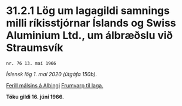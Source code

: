 # 31.2.1 Lög um lagagildi samnings milli ríkisstjórnar Íslands og Swiss Aluminium Ltd., um álbræðslu við Straumsvík

`nr. 76 13. maí 1966`

_Íslensk lög 1. maí 2020 (útgáfa 150b)._

[Ferill málsins á Alþingi](https://www.althingi.is/thingstorf/thingmalalistar-eftir-thingum/ferill/?ltg=86&mnr=177)
[Frumvarp til laga.](https://www.althingi.is/altext/86/s/pdf/0434.pdf)

**Tóku gildi 16. júní 1966.**

